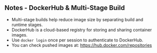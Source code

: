 ## Notes - DockerHub & Multi-Stage Build

- Multi-stage builds help reduce image size by separating build and runtime stages.
- DockerHub is a cloud-based registry for storing and sharing container images.
- Use `docker login` once per session to authenticate to DockerHub.
- You can check pushed images at: https://hub.docker.com/repositories

